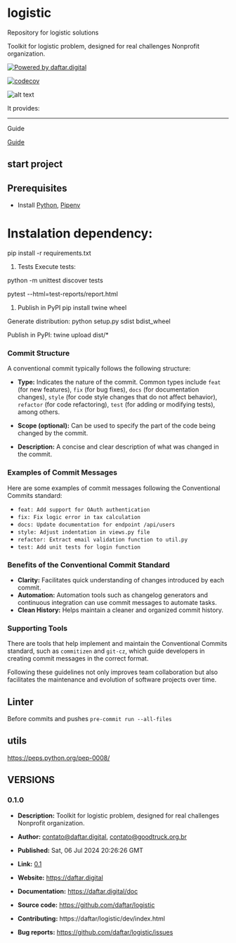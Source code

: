 # logistic
Repository for logistic solutions

Toolkit for logistic problem, designed for real challenges Nonprofit organization.

[![Powered by daftar.digital](https://img.shields.io/badge/powered%20by-daftar.digital-orange.svg?style=flat&logo=gravatar)](https://daftar.digital)

[![codecov](https://codecov.io/github/RodrigoSantosRodrigues/logistic/graph/badge.svg?token=IGAGLZ49LI)](https://codecov.io/github/RodrigoSantosRodrigues/logistic)

![alt text](https://codecov.io/github/RodrigoSantosRodrigues/logistic/graphs/sunburst.svg?token=IGAGLZ49LI)


It provides:

----------------------

Guide

[Guide](https://opensource.guide/how-to-contribute/)


## start project

## Prerequisites
  - Install [Python](https://www.python.org/downloads/), [Pipenv](https://docs.pipenv.org/)

# Instalation dependency:

pip install -r requirements.txt


1. Tests
Execute tests:

python -m unittest discover tests

pytest --html=test-reports/report.html


1. Publish in PyPI
pip install twine wheel


Generate distribution:
python setup.py sdist bdist_wheel


Publish in PyPI:
twine upload dist/*


### Commit Structure
A conventional commit typically follows the following structure:


- **Type:** Indicates the nature of the commit. Common types include `feat` (for new features), `fix` (for bug fixes), `docs` (for documentation changes), `style` (for code style changes that do not affect behavior), `refactor` (for code refactoring), `test` (for adding or modifying tests), among others.

- **Scope (optional):** Can be used to specify the part of the code being changed by the commit.

- **Description:** A concise and clear description of what was changed in the commit.

### Examples of Commit Messages

Here are some examples of commit messages following the Conventional Commits standard:

- `feat: Add support for OAuth authentication`
- `fix: Fix logic error in tax calculation`
- `docs: Update documentation for endpoint /api/users`
- `style: Adjust indentation in views.py file`
- `refactor: Extract email validation function to util.py`
- `test: Add unit tests for login function`

### Benefits of the Conventional Commit Standard

- **Clarity:** Facilitates quick understanding of changes introduced by each commit.
- **Automation:** Automation tools such as changelog generators and continuous integration can use commit messages to automate tasks.
- **Clean History:** Helps maintain a cleaner and organized commit history.

### Supporting Tools

There are tools that help implement and maintain the Conventional Commits standard, such as `commitizen` and `git-cz`, which guide developers in creating commit messages in the correct format.

Following these guidelines not only improves team collaboration but also facilitates the maintenance and evolution of software projects over time.

## Linter
Before commits and pushes
`pre-commit run --all-files`

## utils

https://peps.python.org/pep-0008/


## VERSIONS

### 0.1.0
- **Description:** Toolkit for logistic problem, designed for real challenges Nonprofit organization.
- **Author:** contato@daftar.digital, contato@goodtruck.org.br
- **Published:** Sat, 06 Jul 2024 20:26:26 GMT
- **Link:** [0.1](https://pypi.org/project/logistic/0.1.0/)

- **Website:** https://daftar.digital
- **Documentation:** https://daftar.digital/doc
- **Source code:** https://github.com/daftar/logistic
- **Contributing:** https://daftar/logistic/dev/index.html
- **Bug reports:** https://github.com/daftar/logistic/issues
